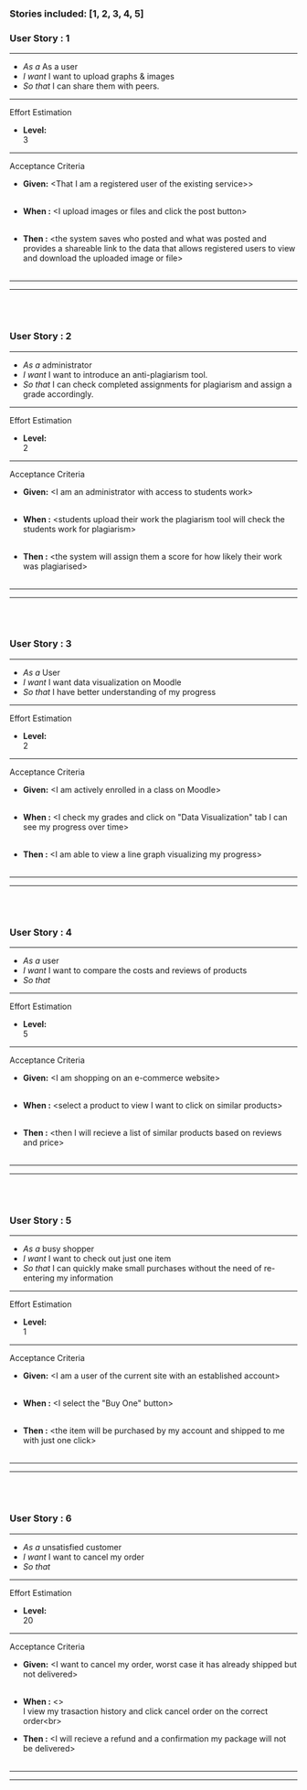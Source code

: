 
### Stories included:  [1, 2, 3, 4, 5]

### User Story : 1
<hr>

* *As a*   As a user
* *I want*   I want to upload graphs & images
* *So that*   I can share them with peers.

<hr>

Effort Estimation

* **Level:**<br>3<br>

<hr>

Acceptance Criteria

* **Given:** 	\<That I am a registered user of the existing service>\><br><br>
	
* **When :** 	\<I upload images or files and click the post button\><br><br>
	
* **Then :** 	\<the system saves who posted and what was posted and provides a shareable link to the data that allows registered users to view and download the uploaded image or file\><br><br>
	
<hr><hr><br><br>


### User Story : 2
<hr>

* *As a*   administrator
* *I want*  I want to introduce an anti-plagiarism tool.
* *So that*  I can check completed assignments for plagiarism and assign a grade accordingly.

<hr>

Effort Estimation

* **Level:**<br>2<br>

<hr>

Acceptance Criteria

* **Given:** 	\<I am an administrator with access to students work\><br><br>
	
* **When :** 	\<students upload their work the plagiarism tool will check the students work for plagiarism\><br><br>
	
* **Then :** 	\<the system will assign them a score for how likely their work was plagiarised\><br><br>
	
<hr><hr><br><br>


### User Story : 3
<hr>

* *As a*   User
* *I want*   I want data visualization on Moodle
* *So that*   I have better understanding of my progress

<hr>

Effort Estimation

* **Level:**<br>2<br>

<hr>

Acceptance Criteria

* **Given:** 	\<I am actively enrolled in a class on Moodle\><br><br>
	
* **When :** 	\<I check my grades and click on "Data Visualization" tab I can see my progress over time\><br><br>
	
* **Then :** 	\<I am able to view a line graph visualizing my progress\><br><br>
	
<hr><hr><br><br>


### User Story : 4
<hr>

* *As a*   user
* *I want*   I want to compare the costs and reviews of products
* *So that*   

<hr>

Effort Estimation

* **Level:**<br>5<br>

<hr>

Acceptance Criteria

* **Given:** 	\<I am shopping on an e-commerce website\><br><br>
	
* **When :** 	\<select a product to view I want to click on similar products\><br><br>
	
* **Then :** 	\<then I will recieve a list of similar products based on reviews and price\><br><br>
	
<hr><hr><br><br>


### User Story : 5
<hr>

* *As a*   busy shopper
* *I want*   I want to check out just one item
* *So that*  I can quickly make small purchases without the need of re-entering my information 

<hr>

Effort Estimation

* **Level:**<br>1<br>

<hr>

Acceptance Criteria

* **Given:** 	\<I am a user of the current site with an established account\><br><br>
	
* **When :** 	\<I select the "Buy One" button\><br><br>
	
* **Then :** 	\<the item will be purchased by my account and shipped to me with just one click\><br><br>
	
<hr><hr><br><br>



### User Story : 6
<hr>

* *As a*   unsatisfied customer
* *I want*  I want to cancel my order
* *So that*   

<hr>

Effort Estimation

* **Level:**<br>20<br>

<hr>

Acceptance Criteria

* **Given:** 	\<I want to cancel my order, worst case it has already shipped but not delivered\><br><br>
	
* **When :** 	\<\><br>I view my trasaction history and click cancel order on the correct order\<br>
	
* **Then :** 	\<I will recieve a refund and a confirmation my package will not be delivered\><br><br>
	
<hr><hr><br><br>